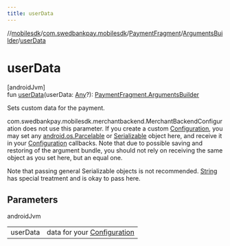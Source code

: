 ```yaml
---
title: userData
---
```

//[mobilesdk](../../../../index.html)/[com.swedbankpay.mobilesdk](../../index.html)/[PaymentFragment](../index.html)/[ArgumentsBuilder](index.html)/[userData](user-data.html)



# userData



[androidJvm]\
fun [userData](user-data.html)(userData: [Any](https://kotlinlang.org/api/latest/jvm/stdlib/kotlin/-any/index.html)?): [PaymentFragment.ArgumentsBuilder](index.html)



Sets custom data for the payment.



com.swedbankpay.mobilesdk.merchantbackend.MerchantBackendConfiguration does not use this parameter. If you create a custom [Configuration](../../-configuration/index.html), you may set any [android.os.Parcelable](https://developer.android.com/reference/kotlin/android/os/Parcelable.html) or [Serializable](https://developer.android.com/reference/kotlin/java/io/Serializable.html) object here, and receive it in your [Configuration](../../-configuration/index.html) callbacks. Note that due to possible saving and restoring of the argument bundle, you should not rely on receiving the same object as you set here, but an equal one.



Note that passing general Serializable objects is not recommended. [String](https://kotlinlang.org/api/latest/jvm/stdlib/kotlin/-string/index.html) has special treatment and is okay to pass here.



## Parameters


androidJvm

| | |
|---|---|
| userData | data for your [Configuration](../../-configuration/index.html) |




